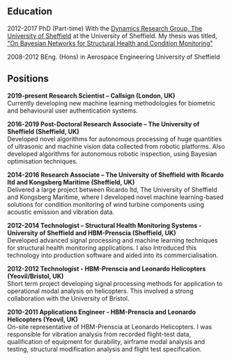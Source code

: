 ## Education

2012-2017 PhD (Part-time) With the [Dynamics Research Group, The University of Sheffield](https://drg.ac.uk/)
at the University of Sheffield. My thesis was titled, 
 ["On Bayesian Networks for Structural Health and Condition Monitoring"](http://etheses.whiterose.ac.uk/19017/1/thesis_master_from_template.pdf) 

2008-2012	BEng. (Hons) in Aerospace Engineering
	University of Sheffield

## Positions

**2019-present	Research Scientist – Callsign (London, UK)** \
Currently developing new machine learning methodologies for biometric and behavioural user authentication systems.

**2016-2019	Post-Doctoral Research Associate – The University of Sheffield (Sheffield, UK)** \
Developed novel algorithms for autonomous processing of huge quantities of ultrasonic and machine vision data collected from robotic platforms.  Also developed algorithms for autonomous robotic inspection, using Bayesian optimisation techniques.

**2014-2016	Research Associate – The University of Sheffield with Ricardo ltd and Kongsberg Maritime (Sheffield, UK)** \
Delivered a large project between Ricardo ltd, The University of Sheffield and Kongsberg Maritime, where I developed novel machine learning-based solutions for condition monitoring of wind turbine components using acoustic emission and vibration data. 

**2012-2014	Technologist – Structural Health Monitoring Systems - University of Sheffield and HBM-Prenscia (Sheffield, UK)** \
Developed advanced signal processing and machine learning techniques for structural health monitoring applications. I also Introduced this technology into production software and aided into its commercialisation.

**2012-2012	Technologist - HBM-Prenscia and Leonardo Helicopters (Yeovil/Bristol, UK)** \
Short term project developing signal processing methods for application to operational modal analysis on helicopters. This involved a strong collaboration with the University of Bristol.

**2010-2011	Applications Engineer - HBM-Prenscia and Leonardo Helicopters (Yeovil, UK)** \
On-site representative of HBM-Prenscia at Leonardo Helicopters. I was responsible for vibration analysis from recorded flight-test data, qualification of equipment for durability, airframe modal analysis and testing, structural modification analysis and flight test specification.
